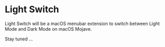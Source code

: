 # Light Switch

Light Switch will be a macOS menubar extension to switch between Light Mode and
Dark Mode on macOS Mojave.

Stay tuned ...


